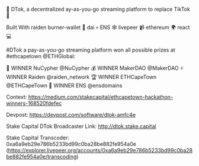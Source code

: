 🤺  DTok, a decentralized ay-as-you-go streaming platform to replace TikTok 🚀

Built With raiden burner-wallet 👜 dai 💀 ENS 🕸 livepeer 📹 ethereum 🌍 react 💻

#DTok a pay-as-you-go streaming platform won all possible prizes at #ethcapetown @ETHGlobal: 

👮‍ WINNER NuCypher @NuCypher
💰 WINNER MakerDAO @MakerDAO
⚡️ WINNER Raiden @raiden_network
🏆 WINNER ETHCapeTown @ETHCapeTown
🚀 WINNER ENS @ensdomains

Context: https://medium.com/stakecapital/ethcapetown-hackathon-winners-168520fdefec

Devpost: https://devpost.com/software/dtok-amfc4e

Stake Capital DTok Broadcaster Link: http://dtok.stake.capital

Stake Capital Transcoder: 0xa6a9eb29e786b5233bd99c0ba28be882fe954a0e (https://explorer.livepeer.org/accounts/0xa6a9eb29e786b5233bd99c0ba28be882fe954a0e/transcoding)
